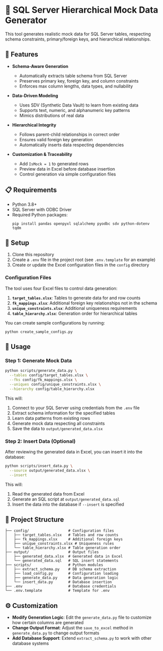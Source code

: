# 🚀 SQL Server Hierarchical Mock Data Generator

This tool generates realistic mock data for SQL Server tables, respecting schema constraints, primary/foreign keys, and hierarchical relationships.

## 🧩 Features

- **Schema-Aware Generation**
  - Automatically extracts table schema from SQL Server
  - Preserves primary key, foreign key, and column constraints
  - Enforces max column lengths, data types, and nullability

- **Data-Driven Modeling**
  - Uses SDV (Synthetic Data Vault) to learn from existing data
  - Supports text, numeric, and alphanumeric key patterns
  - Mimics distributions of real data

- **Hierarchical Integrity**
  - Follows parent-child relationships in correct order
  - Ensures valid foreign key generation
  - Automatically inserts data respecting dependencies

- **Customization & Traceability**
  - Add `IsMock = 1` to generated rows
  - Preview data in Excel before database insertion
  - Control generation via simple configuration files

## 📋 Requirements

- Python 3.8+
- SQL Server with ODBC Driver
- Required Python packages:
  ```
  pip install pandas openpyxl sqlalchemy pyodbc sdv python-dotenv tqdm
  ```

## 🔧 Setup

1. Clone this repository
2. Create a `.env` file in the project root (see `.env.template` for an example)
3. Create or update the Excel configuration files in the `config` directory

### Configuration Files

The tool uses four Excel files to control data generation:

1. **`target_tables.xlsx`**: Tables to generate data for and row counts
2. **`fk_mappings.xlsx`**: Additional foreign key relationships not in the schema
3. **`unique_constraints.xlsx`**: Additional uniqueness requirements
4. **`table_hierarchy.xlsx`**: Generation order for hierarchical tables

You can create sample configurations by running:
```
python create_sample_configs.py
```

## 🚀 Usage

### Step 1: Generate Mock Data

```bash
python scripts/generate_data.py \
  --tables config/target_tables.xlsx \
  --fks config/fk_mappings.xlsx \
  --uniques config/unique_constraints.xlsx \
  --hierarchy config/table_hierarchy.xlsx
```

This will:
1. Connect to your SQL Server using credentials from the `.env` file
2. Extract schema information for the specified tables
3. Learn data patterns from existing rows
4. Generate mock data respecting all constraints
5. Save the data to `output/generated_data.xlsx`

### Step 2: Insert Data (Optional)

After reviewing the generated data in Excel, you can insert it into the database:

```bash
python scripts/insert_data.py \
  --source output/generated_data.xlsx \
  --insert
```

This will:
1. Read the generated data from Excel
2. Generate an SQL script at `output/generated_data.sql`
3. Insert the data into the database if `--insert` is specified

## 📁 Project Structure

```
├── config/                  # Configuration files
│   ├── target_tables.xlsx   # Tables and row counts
│   ├── fk_mappings.xlsx     # Additional foreign keys
│   ├── unique_constraints.xlsx # Uniqueness rules
│   └── table_hierarchy.xlsx # Table generation order
├── output/                  # Output files
│   ├── generated_data.xlsx  # Generated data in Excel
│   └── generated_data.sql   # SQL insert statements
├── scripts/                 # Python modules
│   ├── extract_schema.py    # DB schema extraction
│   ├── load_config.py       # Configuration loading
│   ├── generate_data.py     # Data generation logic
│   └── insert_data.py       # Database insertion
├── .env                     # Database credentials
└── .env.template            # Template for .env
```

## ⚙️ Customization

- **Modify Generation Logic**: Edit the `generate_data.py` file to customize how certain columns are generated
- **Change Output Format**: Adjust the `save_to_excel` method in `generate_data.py` to change output formats
- **Add Database Support**: Extend `extract_schema.py` to work with other database systems
